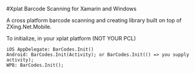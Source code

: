 ﻿#Xplat Barcode Scanning for Xamarin and Windows

A cross platform barcode scanning and creating library built on top of ZXing.Net.Mobile.  

To initialize, in your xplat platform (NOT YOUR PCL)

    iOS AppDelegate: BarCodes.Init()
    Android: BarCodes.Init(Activity); or BarCodes.Init(() => you supply activity);
    WP8: BarCodes.Init();